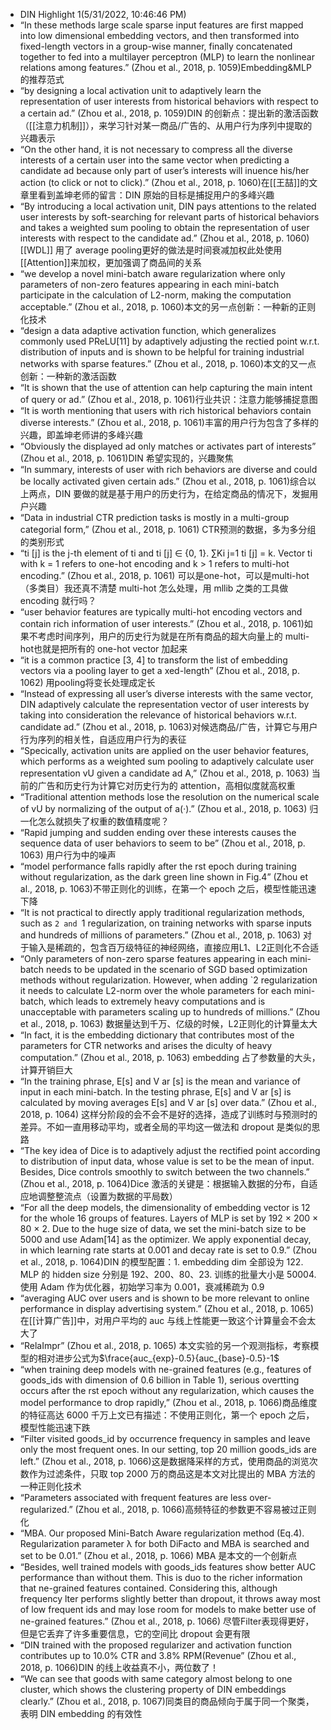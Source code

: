 - DIN Highlight 1(5/31/2022, 10:46:46 PM)
- “In these methods large scale sparse input features are first mapped into low dimensional embedding vectors, and then transformed into fixed-length vectors in a group-wise manner, finally concatenated together to fed into a multilayer perceptron (MLP) to learn the nonlinear relations among features.” (Zhou et al., 2018, p. 1059)Embedding&MLP 的推荐范式
- “by designing a local activation unit to adaptively learn the representation of user interests from historical behaviors with respect to a certain ad.” (Zhou et al., 2018, p. 1059)DIN 的创新点：提出新的激活函数（[[注意力机制]]），来学习针对某一商品/广告的、从用户行为序列中提取的兴趣表示
- “On the other hand, it is not necessary to compress all the diverse interests of a certain user into the same vector when predicting a candidate ad because only part of user’s interests will inuence his/her action (to click or not to click).” (Zhou et al., 2018, p. 1060)在[[王喆]]的文章里看到盖坤老师的留言：DIN 原始的目标是捕捉用户的多峰兴趣
- “By introducing a local activation unit, DIN pays attentions to the related user interests by soft-searching for relevant parts of historical behaviors and takes a weighted sum pooling to obtain the representation of user interests with respect to the candidate ad.” (Zhou et al., 2018, p. 1060)[[WDL]] 用了 average pooling更好的做法是时间衰减加权此处使用[[Attention]]来加权，更加强调了商品间的关系
- “we develop a novel mini-batch aware regularization where only parameters of non-zero features appearing in each mini-batch participate in the calculation of L2-norm, making the computation acceptable.” (Zhou et al., 2018, p. 1060)本文的另一点创新：一种新的正则化技术
- “design a data adaptive activation function, which generalizes commonly used PReLU[11] by adaptively adjusting the rectied point w.r.t. distribution of inputs and is shown to be helpful for training industrial networks with sparse features.” (Zhou et al., 2018, p. 1060)本文的又一点创新：一种新的激活函数
- “It is shown that the use of attention can help capturing the main intent of query or ad.” (Zhou et al., 2018, p. 1061)行业共识：注意力能够捕捉意图
- “It is worth mentioning that users with rich historical behaviors contain diverse interests.” (Zhou et al., 2018, p. 1061)丰富的用户行为包含了多样的兴趣，即盖坤老师讲的多峰兴趣
- “Obviously the displayed ad only matches or activates part of interests” (Zhou et al., 2018, p. 1061)DIN 希望实现的，兴趣聚焦
- “In summary, interests of user with rich behaviors are diverse and could be locally activated given certain ads.” (Zhou et al., 2018, p. 1061)综合以上两点，DIN 要做的就是基于用户的历史行为，在给定商品的情况下，发掘用户兴趣
- “Data in industrial CTR prediction tasks is mostly in a multi-group categorial form,” (Zhou et al., 2018, p. 1061) CTR预测的数据，多为多分组的类别形式
- “ti [j] is the j-th element of ti and ti [j] ∈ {0, 1}. ∑Ki j=1 ti [j] = k. Vector ti with k = 1 refers to one-hot encoding and k > 1 refers to multi-hot encoding.” (Zhou et al., 2018, p. 1061) 可以是one-hot，可以是multi-hot（多类目）我还真不清楚 multi-hot 怎么处理，用 mllib 之类的工具做 encoding 就行吗？
- “user behavior features are typically multi-hot encoding vectors and contain rich information of user interests.” (Zhou et al., 2018, p. 1061)如果不考虑时间序列，用户的历史行为就是在所有商品的超大向量上的 multi-hot也就是把所有的 one-hot vector 加起来
- “it is a common practice [3, 4] to transform the list of embedding vectors via a pooling layer to get a xed-length” (Zhou et al., 2018, p. 1062) 用pooling将变长处理成定长
- “Instead of expressing all user’s diverse interests with the same vector, DIN adaptively calculate the representation vector of user interests by taking into consideration the relevance of historical behaviors w.r.t. candidate ad.” (Zhou et al., 2018, p. 1063)对候选商品/广告，计算它与用户行为序列的相关性，自适应用户行为的表征
- “Specically, activation units are applied on the user behavior features, which performs as a weighted sum pooling to adaptively calculate user representation vU given a candidate ad A,” (Zhou et al., 2018, p. 1063) 当前的广告和历史行为计算它对历史行为的 attention，高相似度就高权重
- “Traditional attention methods lose the resolution on the numerical scale of vU by normalizing of the output of a(·).” (Zhou et al., 2018, p. 1063) 归一化怎么就损失了权重的数值精度呢？
- “Rapid jumping and sudden ending over these interests causes the sequence data of user behaviors to seem to be” (Zhou et al., 2018, p. 1063) 用户行为中的噪声
- “model performance falls rapidly after the rst epoch during training without regularization, as the dark green line shown in Fig.4” (Zhou et al., 2018, p. 1063)不带正则化的训练，在第一个 epoch 之后，模型性能迅速下降
- “It is not practical to directly apply traditional regularization methods, such as `2 and `1 regularization, on training networks with sparse inputs and hundreds of millions of parameters.” (Zhou et al., 2018, p. 1063) 对于输入是稀疏的，包含百万级特征的神经网络，直接应用L1、L2正则化不合适
- “Only parameters of non-zero sparse features appearing in each mini-batch needs to be updated in the scenario of SGD based optimization methods without regularization. However, when adding `2 regularization it needs to calculate L2-norm over the whole parameters for each mini-batch, which leads to extremely heavy computations and is unacceptable with parameters scaling up to hundreds of millions.” (Zhou et al., 2018, p. 1063) 数据量达到千万、亿级的时候，L2正则化的计算量太大
- “In fact, it is the embedding dictionary that contributes most of the parameters for CTR networks and arises the diculty of heavy computation.” (Zhou et al., 2018, p. 1063) embedding 占了参数量的大头，计算开销巨大
- “In the training phrase, E[s] and V ar [s] is the mean and variance of input in each mini-batch. In the testing phrase, E[s] and V ar [s] is calculated by moving averages E[s] and V ar [s] over data.” (Zhou et al., 2018, p. 1064) 这样分阶段的会不会不是好的选择，造成了训练时与预测时的差异。不如一直用移动平均，或者全局的平均这一做法和 dropout 是类似的思路
- “The key idea of Dice is to adaptively adjust the rectified point according to distribution of input data, whose value is set to be the mean of input. Besides, Dice controls smoothly to switch between the two channels.” (Zhou et al., 2018, p. 1064)Dice 激活的关键是：根据输入数据的分布，自适应地调整整流点（设置为数据的平局数）
- “For all the deep models, the dimensionality of embedding vector is 12 for the whole 16 groups of features. Layers of MLP is set by 192 × 200 × 80 × 2. Due to the huge size of data, we set the mini-batch size to be 5000 and use Adam[14] as the optimizer. We apply exponential decay, in which learning rate starts at 0.001 and decay rate is set to 0.9.” (Zhou et al., 2018, p. 1064)DIN 的模型配置：1. embedding dim 全部设为 122. MLP 的 hidden size 分别是 192、200、80、23. 训练的批量大小是 50004. 使用 Adam 作为优化器，初始学习率为 0.001，衰减稀疏为 0.9
- “averaging AUC over users and is shown to be more relevant to online performance in display advertising system.” (Zhou et al., 2018, p. 1065)在[[计算广告]]中，对用户平均的 auc 与线上性能更一致这个计算量会不会太大了
- “RelaImpr” (Zhou et al., 2018, p. 1065) 本文实验的另一个观测指标，考察模型的相对进步公式为$\frace{auc_{exp}-0.5}{auc_{base}-0.5}-1$
- “when training deep models with ne-grained features (e.g., features of goods_ids with dimension of 0.6 billion in Table 1), serious overtting occurs after the rst epoch without any regularization, which causes the model performance to drop rapidly,” (Zhou et al., 2018, p. 1066)商品维度的特征高达 6000 千万上文已有描述：不使用正则化，第一个 epoch 之后，模型性能迅速下跌
- “Filter visited goods_id by occurrence frequency in samples and leave only the most frequent ones. In our setting, top 20 million goods_ids are left.” (Zhou et al., 2018, p. 1066)这是数据降采样的方式，使用商品的浏览次数作为过滤条件，只取 top 2000 万的商品这是本文对比提出的 MBA 方法的一种正则化技术
- “Parameters associated with frequent features are less over-regularized.” (Zhou et al., 2018, p. 1066)高频特征的参数更不容易被过正则化
- “MBA. Our proposed Mini-Batch Aware regularization method (Eq.4). Regularization parameter λ for both DiFacto and MBA is searched and set to be 0.01.” (Zhou et al., 2018, p. 1066) MBA 是本文的一个创新点
- “Besides, well trained models with goods_ids features show better AUC performance than without them. This is duo to the richer information that ne-grained features contained. Considering this, although frequency lter performs slightly better than dropout, it throws away most of low frequent ids and may lose room for models to make better use of ne-grained features.” (Zhou et al., 2018, p. 1066) 尽管Filter表现得更好，但是它丢弃了许多重要信息，它的空间比 dropout 会更有限
- “DIN trained with the proposed regularizer and activation function contributes up to 10.0% CTR and 3.8% RPM(Revenue” (Zhou et al., 2018, p. 1066)DIN 的线上收益真不小，两位数了！
- “We can see that goods with same category almost belong to one cluster, which shows the clustering property of DIN embeddings clearly.” (Zhou et al., 2018, p. 1067)同类目的商品倾向于属于同一个聚类，表明 DIN embedding 的有效性